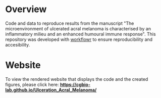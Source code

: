 # **Overview**


Code and data to reproduce results from the manuscript "The microenvironment of ulcerated acral melanoma is characterised by an inflammatory milieu and an enhanced humoural immune response". 
This repository was developed with [workflowr](https://github.com/workflowr/workflowr) to ensure reproducibility and accesibility.  


# Website   
To view the rendered website that displays the code and the created figures, please click here: **https://cgbio-lab.github.io/Ulceration_Acral_Melanoma/**
